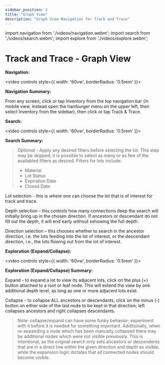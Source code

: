 ```yaml
---
sidebar_position: 2
title: "Graph View"
description: "Graph View Navigation for Track and Trace"
---
```


import navigation from './videos/navigation.webm';
import search from './videos/search.webm';
import explore from './videos/explore.webm';

# Track and Trace - Graph View

**Navigation:**

<video controls style={{ width: '60vw', borderRadius: '0.5rem' }}>
  <source src={navigation}/>
</video>

**Navigation Summary:**

From any screen, click or tap Inventory from the top navigation bar (in mobile view, instead open the hamburger menu on the upper left, then select Inventory from the sidebar), then click or tap Track & Trace.

**Search:**

<video controls style={{ width: '60vw', borderRadius: '0.5rem' }}>
  <source src={search}/>
</video>

**Search Summary:**

> *Optional* - Apply any desired filters before selecting the lot. This step may be skipped; it is possible to select as many or as few of the availabled filters as desired. Filters for lots include:
> - Material
> - Lot Status
> - Expiration Date
> - Closed Date

Lot selection - this is where one can choose the lot that is of interest for track and trace.

Depth selection – this controls how many connections deep the search will initially bring up in the chosen direction. If ancestors or descendant do not fill out the depth, it will end early without sshowing the full depth.

Direction selection – this chooses whether to search in the ancestor direction, i.e. the lots feeding into the lot of interest, or the descendant direction, i.e., the lots flowing out from the lot of interest.

**Exploration (Expand/Collapse):**

<video controls style={{ width: '60vw', borderRadius: '0.5rem' }}>
  <source src={explore}/>
</video>

**Exploration (Expand/Collapse) Summary:**

Expand - to expand a lot to view its adjacent lots, click on the plus (+) button attached to a root or leaf node. This will extend the view by one additional depth level, as long as one or more adjacent lots exist.

Collapse - to collapse ALL ancestors or descendants, click on the minus (-) button on either side of the last node to be kept in that direction; left collapses ancestors and right collapses descendants.

> Note: collapse/expand can have some funky behavior; experiment with it before it is needed for something important. Additionally, when re-expanding a node which has been manually collapsed there may be additional nodes which were not visible previously. This is intentional, as the original search only sets ancestors or descendents that are in a direct line within the given direction and depth as visible, while the expansion logic dictates that all connected nodes should become visible.
